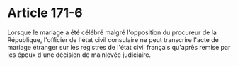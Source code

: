 # Article 171-6

Lorsque le mariage a été célébré malgré l'opposition du procureur de la République, l'officier de l'état civil consulaire ne peut transcrire l'acte de mariage étranger sur les registres de l'état civil français qu'après remise par les époux d'une décision de mainlevée judiciaire.